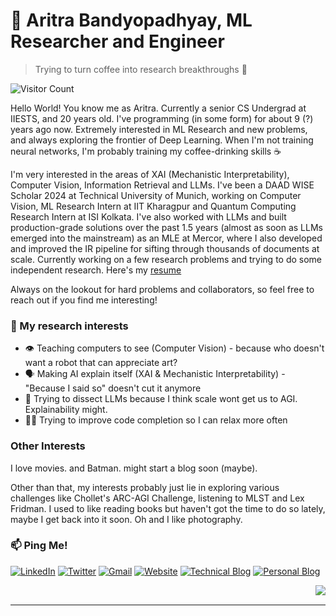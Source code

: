 # 🔬 Aritra Bandyopadhyay, ML Researcher and Engineer
> Trying to turn coffee into research breakthroughs 🔬

![Visitor Count](https://komarev.com/ghpvc/?username=Techie5879)

Hello World! You know me as Aritra. Currently a senior CS Undergrad at IIESTS, and 20 years old. I've programming (in some form) for about 9 (?) years ago now. Extremely interested in ML Research and new problems, and always exploring the frontier of Deep Learning. When I'm not training neural networks, I'm probably training my coffee-drinking skills ☕

I'm very interested in the areas of XAI (Mechanistic Interpretability), Computer Vision, Information Retrieval and LLMs. I've been a DAAD WISE Scholar 2024 at Technical University of Munich, working on Computer Vision, ML Research Intern at IIT Kharagpur and Quantum Computing Research Intern at ISI Kolkata. I've also worked with LLMs and built production-grade solutions over the past 1.5 years (almost as soon as LLMs emerged into the mainstream) as an MLE at Mercor, where I also developed and improved the IR pipeline for sifting through thousands of documents at scale. Currently working on a few research problems and trying to do some independent research. Here's my [resume](https://techie5879.github.io/uploads/resume.pdf)

Always on the lookout for hard problems and collaborators, so feel free to reach out if you find me interesting!


### 🔬 My research interests
- 👁️ Teaching computers to see (Computer Vision) - because who doesn't want a robot that can appreciate art?
- 🗣️ Making AI explain itself (XAI & Mechanistic Interpretability) - "Because I said so" doesn't cut it anymore
- 🦜 Trying to dissect LLMs because I think scale wont get us to AGI. Explainability might.
- 👩‍💻 Trying to improve code completion so I can relax more often

### Other Interests
I love movies. and Batman. might start a blog soon (maybe). 

Other than that, my interests probably just lie in exploring various challenges like Chollet's ARC-AGI Challenge, listening to MLST and Lex Fridman. I used to like reading books but haven't got the time to do so lately, maybe I get back into it soon. Oh and I like photography.


### 📫 Ping Me!
[![LinkedIn](https://img.shields.io/badge/linkedin-%230077B5.svg?style=for-the-badge&logo=linkedin&logoColor=white)](https://www.linkedin.com/in/aritraban/)
[![Twitter](https://img.shields.io/badge/twitter-%231DA1F2.svg?style=for-the-badge&logo=twitter&logoColor=white)](https://x.com/aritraban7)
[![Gmail](https://img.shields.io/badge/gmail-%23D14836.svg?style=for-the-badge&logo=gmail&logoColor=white)](mailto:aritraxban@gmail.com)
[![Website](https://img.shields.io/badge/website-%234285F4.svg?style=for-the-badge&logo=google-chrome&logoColor=white)](https://techie5879.github.io/)
[![Technical Blog](https://img.shields.io/badge/blog-%23FF5722.svg?style=for-the-badge&logo=blogger&logoColor=white)](https://techie5879.github.io/blog/)
[![Personal Blog](https://img.shields.io/badge/blog-%23FF5722.svg?style=for-the-badge&logo=blogger&logoColor=white)](https://placeholder.com)


<img align="right" src="https://github-readme-stats.vercel.app/api/top-langs/?username=Techie5879&layout=compact&theme=radical" />

<br clear="both">

---
